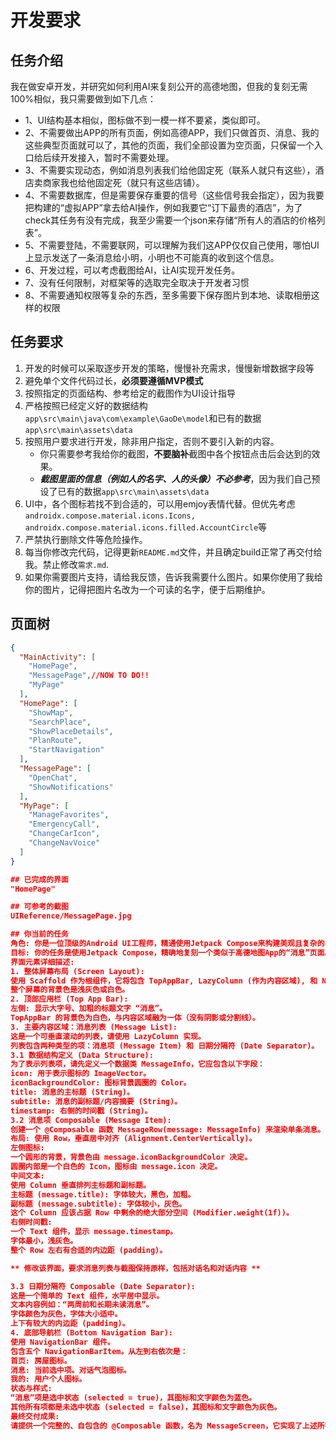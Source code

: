
# 开发要求
## 任务介绍
我在做安卓开发，并研究如何利用AI来复刻公开的高德地图，但我的复刻无需100%相似，我只需要做到如下几点：
- 1、UI结构基本相似，图标做不到一模一样不要紧，类似即可。
- 2、不需要做出APP的所有页面，例如高德APP，我们只做首页、消息、我的这些典型页面就可以了，其他的页面，我们全部设置为空页面，只保留一个入口给后续开发接入，暂时不需要处理。
- 3、不需要实现动态，例如消息列表我们给他固定死（联系人就只有这些），酒店卖商家我也给他固定死（就只有这些店铺）。
- 4、不需要数据库，但是需要保存重要的信号（这些信号我会指定），因为我要把构建的“虚拟APP”拿去给AI操作，例如我要它“订下最贵的酒店”，为了check其任务有没有完成，我至少需要一个json来存储“所有人的酒店的价格列表”。
- 5、不需要登陆，不需要联网，可以理解为我们这APP仅仅自己使用，哪怕UI上显示发送了一条消息给小明，小明也不可能真的收到这个信息。
- 6、开发过程，可以考虑截图给AI，让AI实现开发任务。
- 7、没有任何限制，对框架等的选取完全取决于开发者习惯
- 8、不需要通知权限等复杂的东西，至多需要下保存图片到本地、读取相册这样的权限

## 任务要求
1. 开发的时候可以采取逐步开发的策略，慢慢补充需求，慢慢新增数据字段等
2. 避免单个文件代码过长，**必须要遵循MVP模式**
3. 按照指定的页面结构、参考给定的截图作为UI设计指导
4. 严格按照已经定义好的数据结构`app\src\main\java\com\example\GaoDe\model`和已有的数据`app\src\main\assets\data`
5. 按照用户要求进行开发，除非用户指定，否则不要引入新的内容。
    - 你只需要参考我给你的截图，**不要脑补**截图中各个按钮点击后会达到的效果。
    - ***截图里面的信息（例如人的名字、人的头像）不必参考***，因为我们自己预设了已有的数据`app\src\main\assets\data`
6. UI中，各个图标若找不到合适的，可以用emjoy表情代替。但优先考虑`androidx.compose.material.icons.Icons, androidx.compose.material.icons.filled.AccountCircle`等
7. 严禁执行删除文件等危险操作。
8. 每当你修改完代码，记得更新`README.md`文件，并且确定build正常了再交付给我。禁止修改`需求.md`.
9. 如果你需要图片支持，请给我反馈，告诉我需要什么图片。如果你使用了我给你的图片，记得把图片名改为一个可读的名字，便于后期维护。

## 页面树
```json
{
  "MainActivity": [
    "HomePage",
    "MessagePage",//NOW TO DO!!
    "MyPage"
  ],
  "HomePage": [
    "ShowMap",
    "SearchPlace",
    "ShowPlaceDetails",
    "PlanRoute",
    "StartNavigation"
  ],
  "MessagePage": [
    "OpenChat",
    "ShowNotifications"
  ],
  "MyPage": [
    "ManageFavorites",
    "EmergencyCall",
    "ChangeCarIcon",
    "ChangeNavVoice"
  ]
}

## 已完成的界面
"HomePage"

## 可参考的截图
UIReference/MessagePage.jpg

## 你当前的任务
角色: 你是一位顶级的Android UI工程师，精通使用Jetpack Compose来构建美观且复杂的界面。
目标: 你的任务是使用Jetpack Compose，精确地复刻一个类似于高德地图App的“消息”页面。这个页面包含一个顶部应用栏、一个可滚动的消息列表（包含不同样式的列表项和日期分隔符），以及一个底部导航栏。
界面元素详细描述:
1. 整体屏幕布局 (Screen Layout):
使用 Scaffold 作为根组件，它将包含 TopAppBar, LazyColumn (作为内容区域), 和 NavigationBar (作为底部栏)。
整个屏幕的背景色是浅灰色或白色。
2. 顶部应用栏 (Top App Bar):
左侧: 显示大字号、加粗的标题文字 “消息”。
TopAppBar 的背景色为白色，与内容区域融为一体（没有阴影或分割线）。
3. 主要内容区域：消息列表 (Message List):
这是一个可垂直滚动的列表，请使用 LazyColumn 实现。
列表包含两种类型的项：消息项 (Message Item) 和 日期分隔符 (Date Separator)。
3.1 数据结构定义 (Data Structure):
为了表示列表项，请先定义一个数据类 MessageInfo，它应包含以下字段：
icon: 用于表示图标的 ImageVector。
iconBackgroundColor: 图标背景圆圈的 Color。
title: 消息的主标题 (String)。
subtitle: 消息的副标题/内容摘要 (String)。
timestamp: 右侧的时间戳 (String)。
3.2 消息项 Composable (Message Item):
创建一个 @Composable 函数 MessageRow(message: MessageInfo) 来渲染单条消息。
布局: 使用 Row，垂直居中对齐 (Alignment.CenterVertically)。
左侧图标:
一个圆形的背景，背景色由 message.iconBackgroundColor 决定。
圆圈内部是一个白色的 Icon，图标由 message.icon 决定。
中间文本:
使用 Column 垂直排列主标题和副标题。
主标题 (message.title): 字体较大，黑色，加粗。
副标题 (message.subtitle): 字体较小，灰色。
这个 Column 应该占据 Row 中剩余的绝大部分空间 (Modifier.weight(1f))。
右侧时间戳:
一个 Text 组件，显示 message.timestamp。
字体最小，浅灰色。
整个 Row 左右有合适的内边距 (padding)。

** 修改该界面，要求消息列表与截图保持原样，包括对话名和对话内容 **

3.3 日期分隔符 Composable (Date Separator):
这是一个简单的 Text 组件，水平居中显示。
文本内容例如：“两周前和长期未读消息”。
字体颜色为灰色，字体大小适中。
上下有较大的内边距 (padding)。
4. 底部导航栏 (Bottom Navigation Bar):
使用 NavigationBar 组件。
包含五个 NavigationBarItem。从左到右依次是：
首页: 房屋图标。
消息: 当前选中项。对话气泡图标。
我的: 用户个人图标。
状态与样式:
“消息”项是选中状态 (selected = true)，其图标和文字颜色为蓝色。
其他所有项都是未选中状态 (selected = false)，其图标和文字颜色为灰色。
最终交付成果:
请提供一个完整的、自包含的 @Composable 函数，名为 MessageScreen，它实现了上述所有UI细节。为了能够直接预览效果，请在函数内部创建一些模拟数据 (mock data) 来填充 LazyColumn，至少包含5-6条不同类型的消息项和一个日期分隔符。